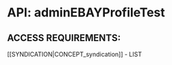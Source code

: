 # API: adminEBAYProfileTest


## ACCESS REQUIREMENTS: ##
[[SYNDICATION|CONCEPT_syndication]] - LIST

